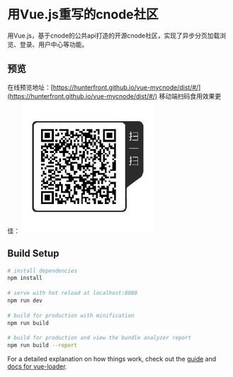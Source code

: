 # 用Vue.js重写的cnode社区
用Vue.js，基于cnode的公共api打造的开源cnode社区，实现了异步分页加载浏览、登录、用户中心等功能。
## 预览
在线预览地址：[https://hunterfront.github.io/vue-mycnode/dist/#/](https://hunterfront.github.io/vue-mycnode/dist/#/)
移动端扫码食用效果更佳：
![](./static/image/readme/shaoma.png)


## Build Setup

``` bash
# install dependencies
npm install

# serve with hot reload at localhost:8080
npm run dev

# build for production with minification
npm run build

# build for production and view the bundle analyzer report
npm run build --report
```

For a detailed explanation on how things work, check out the [guide](http://vuejs-templates.github.io/webpack/) and [docs for vue-loader](http://vuejs.github.io/vue-loader).
